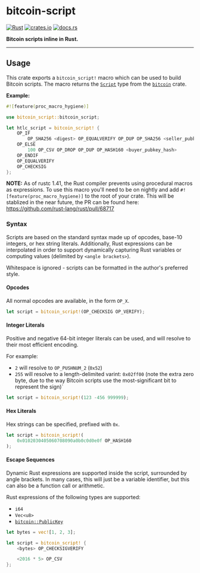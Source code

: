 # bitcoin-script

[![Rust](https://github.com/bitcoincore-dev/rust-bitcoin-script/workflows/Rust/badge.svg)](https://github.com/bitcoincore-dev/rust-bitcoin-script/actions?query=workflow%3ARust)
[![crates.io](https://img.shields.io/crates/v/bitcoin-script.svg)](https://crates.io/crates/bitcoin-script)
[![docs.rs](https://docs.rs/bitcoin-script/badge.svg)](https://docs.rs/bitcoin-script)

**Bitcoin scripts inline in Rust.**

---

## Usage

This crate exports a `bitcoin_script!` macro which can be used to build Bitcoin scripts. The macro returns the [`Script`](https://docs.rs/bitcoin/0.23.0/bitcoin/blockdata/script/struct.Script.html) type from the [`bitcoin`](https://github.com/rust-bitcoin/rust-bitcoin) crate.

**Example:**

```rust
#![feature(proc_macro_hygiene)]

use bitcoin_script::bitcoin_script;

let htlc_script = bitcoin_script! {
    OP_IF
        OP_SHA256 <digest> OP_EQUALVERIFY OP_DUP OP_SHA256 <seller_pubkey_hash>
    OP_ELSE
        100 OP_CSV OP_DROP OP_DUP OP_HASH160 <buyer_pubkey_hash>
    OP_ENDIF
    OP_EQUALVERIFY
    OP_CHECKSIG
};
```

**NOTE:** As of rustc 1.41, the Rust compiler prevents using procedural macros as expressions. To use this macro you'll need to be on nightly and add `#![feature(proc_macro_hygiene)]` to the root of your crate. This will be stablized in the near future, the PR can be found here: https://github.com/rust-lang/rust/pull/68717

### Syntax

Scripts are based on the standard syntax made up of opcodes, base-10 integers, or hex string literals. Additionally, Rust expressions can be interpolated in order to support dynamically capturing Rust variables or computing values (delimited by `<angle brackets>`).

Whitespace is ignored - scripts can be formatted in the author's preferred style.

#### Opcodes

All normal opcodes are available, in the form `OP_X`.

```rust
let script = bitcoin_script!(OP_CHECKSIG OP_VERIFY);
```

#### Integer Literals

Positive and negative 64-bit integer literals can be used, and will resolve to their most efficient encoding.

For example:
- `2` will resolve to `OP_PUSHNUM_2` (`0x52`)
- `255` will resolve to a length-delimited varint: `0x02ff00` (note the extra zero byte, due to the way Bitcoin scripts use the most-significant bit to represent the sign)`

```rust
let script = bitcoin_script!(123 -456 999999);
```

#### Hex Literals

Hex strings can be specified, prefixed with `0x`.

```rust
let script = bitcoin_script!(
    0x0102030405060708090a0b0c0d0e0f OP_HASH160
);
```

#### Escape Sequences

Dynamic Rust expressions are supported inside the script, surrounded by angle brackets. In many cases, this will just be a variable identifier, but this can also be a function call or arithmetic.

Rust expressions of the following types are supported:

- `i64`
- `Vec<u8>`
- [`bitcoin::PublicKey`](https://docs.rs/bitcoin/0.23.0/bitcoin/util/key/struct.PublicKey.html)

```rust
let bytes = vec![1, 2, 3];

let script = bitcoin_script! {
    <bytes> OP_CHECKSIGVERIFY

    <2016 * 5> OP_CSV
};
```
